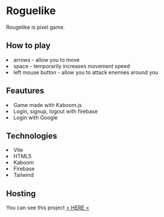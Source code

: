 # Roguelike
Rougelike is pixel game.

## How to play
<li>arrows - allow you to move</li>
<li>space - temporarily increases movement speed</li>
<li>left mouse button - allow you to attack enemies around you</li>


## Feautures
<li>Game made with Kaboom.js</li>
<li>Login, signup, logout with firebase</li>
<li>Login with Google</li>

## Technologies
<li>Vite</li>
<li>HTML5</li>
<li>Kaboom</li>
<li>Firebase</li>
<li>Tailwind</li>

## Hosting
You can see this project <a href="https://roguelike-7aea2.web.app">> HERE <</a>
